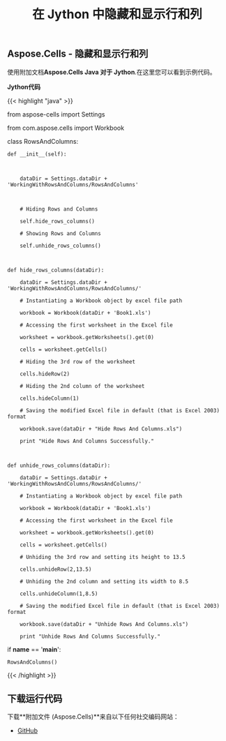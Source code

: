 ﻿---
title: 在 Jython 中隐藏和显示行和列
type: docs
weight: 50
url: /zh/java/hiding-and-showing-rows-and-columns-in-jython/
---
## **Aspose.Cells - 隐藏和显示行和列**
使用附加文档**Aspose.Cells Java 对于 Jython**.在这里您可以看到示例代码。

**Jython代码**

{{< highlight "java" >}}

 from aspose-cells import Settings

from com.aspose.cells import Workbook

class RowsAndColumns:

    def __init__(self):



        dataDir = Settings.dataDir + 'WorkingWithRowsAndColumns/RowsAndColumns'



        # Hiding Rows and Columns

        self.hide_rows_columns()

        # Showing Rows and Columns

        self.unhide_rows_columns()



    def hide_rows_columns(dataDir):

        dataDir = Settings.dataDir + 'WorkingWithRowsAndColumns/RowsAndColumns/'    

        # Instantiating a Workbook object by excel file path

        workbook = Workbook(dataDir + 'Book1.xls')

        # Accessing the first worksheet in the Excel file

        worksheet = workbook.getWorksheets().get(0)

        cells = worksheet.getCells()

        # Hiding the 3rd row of the worksheet

        cells.hideRow(2)

        # Hiding the 2nd column of the worksheet

        cells.hideColumn(1)

        # Saving the modified Excel file in default (that is Excel 2003) format

        workbook.save(dataDir + "Hide Rows And Columns.xls")

        print "Hide Rows And Columns Successfully." 



    def unhide_rows_columns(dataDir):

        dataDir = Settings.dataDir + 'WorkingWithRowsAndColumns/RowsAndColumns/'    

        # Instantiating a Workbook object by excel file path

        workbook = Workbook(dataDir + 'Book1.xls')

        # Accessing the first worksheet in the Excel file

        worksheet = workbook.getWorksheets().get(0)

        cells = worksheet.getCells()

        # Unhiding the 3rd row and setting its height to 13.5

        cells.unhideRow(2,13.5)

        # Unhiding the 2nd column and setting its width to 8.5

        cells.unhideColumn(1,8.5)

        # Saving the modified Excel file in default (that is Excel 2003) format

        workbook.save(dataDir + "Unhide Rows And Columns.xls")

        print "Unhide Rows And Columns Successfully." 

if __name__ == '__main__':        

    RowsAndColumns()

{{< /highlight >}}
## **下载运行代码**
下载**附加文件 (Aspose.Cells)**来自以下任何社交编码网站：

- [GitHub](https://github.com/aspose-cells/Aspose.Cells-for-Java/blob/master/Plugins/Aspose-Cells-Java-for-Jython/asposecells/WorkingWithRowsAndColumns/RowsAndColumns.py)
